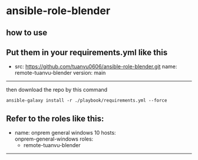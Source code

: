# ansible-role-blender

## how to use

Put them in your requirements.yml like this
---
- src: https://github.com/tuanvu0606/ansible-role-blender.git
  name: remote-tuanvu-blender
  version: main
---

then download the repo by this command

```
ansible-galaxy install -r ./playbook/requirements.yml --force
```

Refer to the roles like this:
---
- name: onprem general windows 10
  hosts:     
    onprem-general-windows
  roles:
    - remote-tuanvu-blender
---